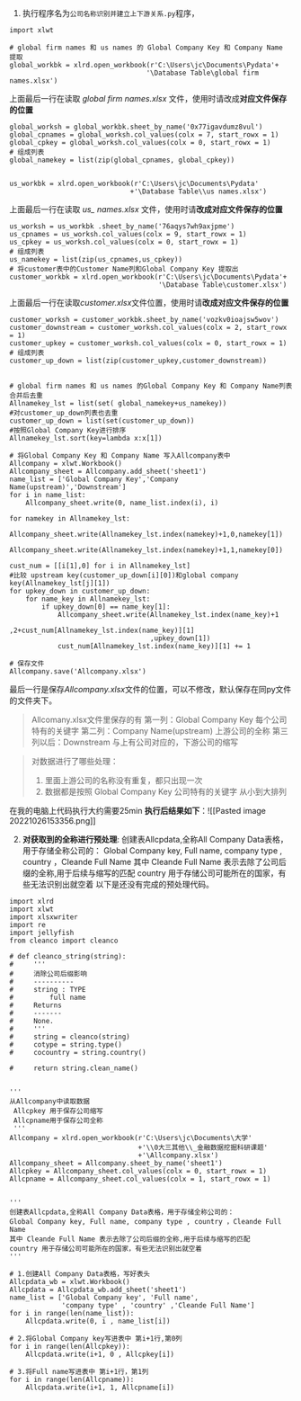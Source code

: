1. 执行程序名为`公司名称识别并建立上下游关系.py`程序，
```import xlrd
import xlwt

# global firm names 和 us names 的 Global Company Key 和 Company Name 提取
global_workbk = xlrd.open_workbook(r'C:\Users\jc\Documents\Pydata'+
                                  '\Database Table\global firm names.xlsx')
```
上面最后一行在读取 *global firm names.xlsx* 文件，使用时请改成**对应文件保存的位置**
```
global_worksh = global_workbk.sheet_by_name('0x77igavdumz8vul')
global_cpnames = global_worksh.col_values(colx = 7, start_rowx = 1)
global_cpkey = global_worksh.col_values(colx = 0, start_rowx = 1)
# 组成列表
global_namekey = list(zip(global_cpnames, global_cpkey))


us_workbk = xlrd.open_workbook(r'C:\Users\jc\Documents\Pydata'
                              +'\Database Table\\us names.xlsx')
```
上面最后一行在读取 *us_ names.xlsx* 文件，使用时请**改成对应文件保存的位置**
```
us_worksh = us_workbk .sheet_by_name('76aqys7wh9axjpme')
us_cpnames = us_worksh.col_values(colx = 9, start_rowx = 1)
us_cpkey = us_worksh.col_values(colx = 0, start_rowx = 1)
# 组成列表
us_namekey = list(zip(us_cpnames,us_cpkey))
# 将customer表中的Customer Name列和Global Company Key 提取出
customer_workbk = xlrd.open_workbook(r'C:\Users\jc\Documents\Pydata'+
                                     '\Database Table\customer.xlsx') 
```
上面最后一行在读取*customer.xlsx*文件位置，使用时请**改成对应文件保存的位置**
```
customer_worksh = customer_workbk.sheet_by_name('vozkv0ioajsw5wov')
customer_downstream = customer_worksh.col_values(colx = 2, start_rowx = 1)
customer_upkey = customer_worksh.col_values(colx = 0, start_rowx = 1)
# 组成列表
customer_up_down = list(zip(customer_upkey,customer_downstream))


# global firm names 和 us names 的Global Company Key 和 Company Name列表合并后去重
Allnamekey_lst = list(set( global_namekey+us_namekey))
#对customer_up_down列表也去重
customer_up_down = list(set(customer_up_down))
#按照Global Company Key进行排序
Allnamekey_lst.sort(key=lambda x:x[1])

# 将Global Company Key 和 Company Name 写入Allcompany表中
Allcompany = xlwt.Workbook()
Allcompany_sheet = Allcompany.add_sheet('sheet1')
name_list = ['Global Company Key','Company Name(upstream)','Downstream']
for i in name_list:
    Allcompany_sheet.write(0, name_list.index(i), i)

for namekey in Allnamekey_lst:
    Allcompany_sheet.write(Allnamekey_lst.index(namekey)+1,0,namekey[1])
    Allcompany_sheet.write(Allnamekey_lst.index(namekey)+1,1,namekey[0])
    
cust_num = [[i[1],0] for i in Allnamekey_lst]
#比较 upstream key(customer_up_down[i][0])和global company key(Allnamekey_lst[j][1])
for upkey_down in customer_up_down:
    for name_key in Allnamekey_lst:
        if upkey_down[0] == name_key[1]:
            Allcompany_sheet.write(Allnamekey_lst.index(name_key)+1
                                   ,2+cust_num[Allnamekey_lst.index(name_key)][1]
                                   ,upkey_down[1])
            cust_num[Allnamekey_lst.index(name_key)][1] += 1

# 保存文件
Allcompany.save('Allcompany.xlsx')
```
最后一行是保存*Allcompany.xlsx*文件的位置，可以不修改，默认保存在同py文件的文件夹下。

>Allcomany.xlsx文件里保存的有
  >第一列：Global Company Key 每个公司特有的关键字
  >第二列：Company Name(upstream) 上游公司的全称
  >第三列以后：Downstream 与上有公司对应的，下游公司的缩写

>对数据进行了哪些处理：
>1. 里面上游公司的名称没有重复，都只出现一次
>2. 数据都是按照 Global Company Key 公司特有的关键字 从小到大排列

在我的电脑上代码执行大约需要25min
**执行后结果如下**：![[Pasted image 20221026153356.png]]

2. **对获取到的全称进行预处理**:
创建表Allcpdata,全称All Company Data表格，用于存储全称公司的：
Global Company key, Full name, company type , country ，Cleande Full Name
其中 Cleande Full Name 表示去除了公司后缀的全称,用于后续与缩写的匹配 
country 用于存储公司可能所在的国家，有些无法识别出就空着
以下是还没有完成的预处理代码。
```
import xlrd
import xlwt
import xlsxwriter
import re
import jellyfish
from cleanco import cleanco

# def cleanco_string(string):
#     '''
#     消除公司后缀影响
#     ----------
#     string : TYPE
#         full name
#     Returns
#     -------
#     None.
#     '''
#     string = cleanco(string)
#     cotype = string.type()
#     cocountry = string.country()
    
#     return string.clean_name()
    

'''
从Allcompany中读取数据
 Allcpkey 用于保存公司缩写
 Allcpname用于保存公司全称 
 '''
Allcompany = xlrd.open_workbook(r'C:\Users\jc\Documents\大学'
                                +'\\0大三其他\\_金融数据挖掘科研课题'
                                +'\Allcompany.xlsx') 
Allcompany_sheet = Allcompany.sheet_by_name('sheet1')
Allcpkey = Allcompany_sheet.col_values(colx = 0, start_rowx = 1)
Allcpname = Allcompany_sheet.col_values(colx = 1, start_rowx = 1)


'''
创建表Allcpdata,全称All Company Data表格，用于存储全称公司的：
Global Company key, Full name, company type , country ，Cleande Full Name
其中 Cleande Full Name 表示去除了公司后缀的全称,用于后续与缩写的匹配 
country 用于存储公司可能所在的国家，有些无法识别出就空着
'''

# 1.创建All Company Data表格，写好表头
Allcpdata_wb = xlwt.Workbook()
Allcpdata = Allcpdata_wb.add_sheet('sheet1')
name_list = ['Global Company key', 'Full name', 
             'company type' , 'country' ,'Cleande Full Name']
for i in range(len(name_list)):
    Allcpdata.write(0, i , name_list[i])

# 2.将Global Company key写进表中 第i+1行,第0列
for i in range(len(Allcpkey)):
    Allcpdata.write(i+1, 0 , Allcpkey[i])

# 3.将Full name写进表中 第i+1行，第1列
for i in range(len(Allcpname)):
    Allcpdata.write(i+1, 1, Allcpname[i])
```